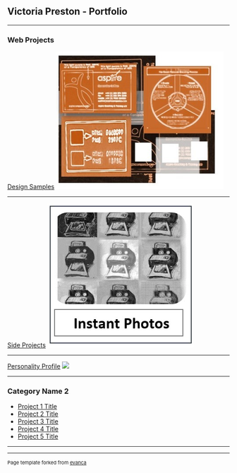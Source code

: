## Victoria Preston - Portfolio

---

### Web Projects 

[Design Samples](/sample_page)
<img src="images/dummy_thumbnail.jpg?raw=true"/>

---
[Side Projects](/dummy)
<img src="images/instantPhotos.jpg?raw=true"/>

---
[Personality Profile](http://example.com/)
<img src="images/dummy_thumbnail3.jpg?raw=true"/>

---

### Category Name 2

- [Project 1 Title](http://example.com/)
- [Project 2 Title](http://example.com/)
- [Project 3 Title](http://example.com/)
- [Project 4 Title](http://example.com/)
- [Project 5 Title](http://example.com/)

---




---
<p style="font-size:11px">Page template forked from <a href="https://github.com/evanca/quick-portfolio">evanca</a></p>
<!-- Remove above link if you don't want to attibute -->
